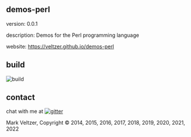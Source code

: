 ## demos-perl

version: 0.0.1

description: Demos for the Perl programming language

website: https://veltzer.github.io/demos-perl

## build

![build](https://github.com/veltzer/demos-perl/workflows/build/badge.svg)


## contact 

chat with me at [![gitter](https://badges.gitter.im/Join%20Chat.svg)](https://gitter.im/veltzer/mark.veltzer)

Mark Veltzer, Copyright © 2014, 2015, 2016, 2017, 2018, 2019, 2020, 2021, 2022
